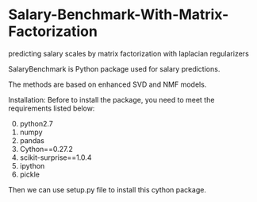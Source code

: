 # Salary-Benchmark-With-Matrix-Factorization
predicting salary scales by matrix factorization with laplacian regularizers

SalaryBenchmark is Python package used for salary predictions. 

The methods are based on enhanced SVD and NMF models. 

Installation:
Before to install the package, you need to meet the requirements listed below:

0. python2.7
1. numpy
2. pandas
3. Cython==0.27.2
4. scikit-surprise==1.0.4
5. ipython
6. pickle

Then we can use setup.py file to install this cython package.
